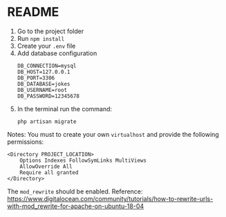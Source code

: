 # README

1. Go to the project folder
2. Run `npm install`
3. Create your `.env` file
4. Add database configuration
    ````
    DB_CONNECTION=mysql
    DB_HOST=127.0.0.1
    DB_PORT=3306
    DB_DATABASE=jokes
    DB_USERNAME=root
    DB_PASSWORD=12345678
    ````
5. In the terminal run the command:
    ````
    php artisan migrate
    ````
   
Notes:
You must to create your own `virtualhost` and provide the following permissions:
````
<Directory PROJECT_LOCATION>
    Options Indexes FollowSymLinks MultiViews
    AllowOverride All
    Require all granted
</Directory>
````

The `mod_rewrite` should be enabled.
Reference: https://www.digitalocean.com/community/tutorials/how-to-rewrite-urls-with-mod_rewrite-for-apache-on-ubuntu-18-04

